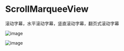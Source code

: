 # ScrollMarqueeView
滚动字幕，水平滚动字幕，竖直滚动字幕，翻页式滚动字幕

![image](https://github.com/xinsun001/ScrollMarqueeView/blob/main/showimg/Screenflick%20Movie%20.gif)

![image](https://github.com/xinsun001/ScrollMarqueeView/blob/main/showimg/Screenflick%20Movie.gif)
